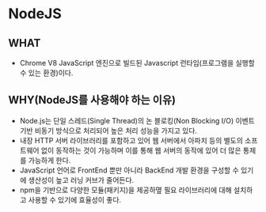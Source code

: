 # NodeJS


## WHAT
* Chrome V8 JavaScript 엔진으로 빌드된 Javascript 런타임(프로그램을 실행할 수 있는 환경)이다.

## WHY(NodeJS를 사용해야 하는 이유)

* Node.js는 단일 스레드(Single Thread)의 논 블로킹(Non Blocking I/O) 이벤트 기반 비동기 방식으로 처리되어 높은 처리 성능을 가지고 있다.
* 내장 HTTP 서버 라이브러리를 포함하고 있어 웹 서버에서 아파치 등의 별도의 소프트웨어 없이 동작하는 것이 가능하며 이를 통해 웹 서버의 동작에 있어 더 많은 통제를 가능하게 한다.
* JavaScript 언어로 FrontEnd 뿐만 아니라 BackEnd 개발 환경을 구성할 수 있기에 생산성이 높고 러닝 커브가 줄어든다.
* npm을 기반으로 다양한 모듈(패키지)을 제공하몊 필요 라이브러리에 대해 설치하고 사용할 수 있기에 효율성이 좋다.

